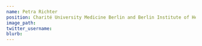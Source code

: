 ```yaml
---
name: Petra Richter
position: Charité University Medicine Berlin and Berlin Institute of Health
image_path:
twitter_username:
blurb:
---
```

